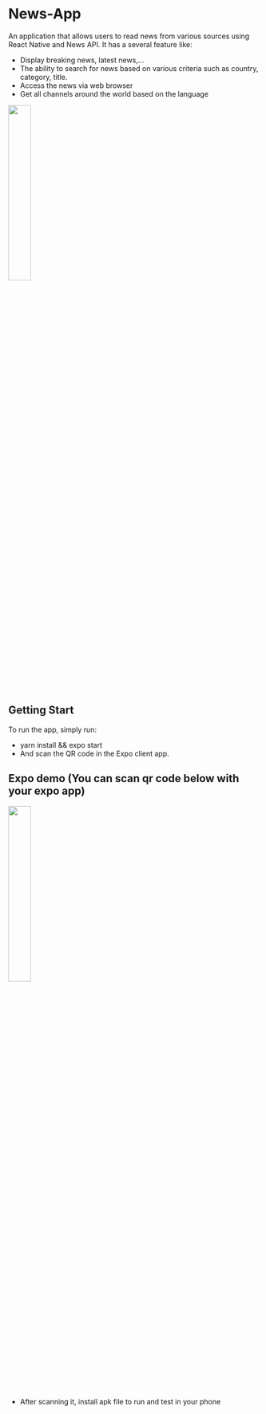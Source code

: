 # News-App
An application that allows users to read news from various sources using React Native and News API. It has a several feature like:
- Display breaking news, latest news,...
- The ability to search for news based on various criteria such as country, category, title.
- Access the news via web browser
- Get all channels around the world based on the language
<img src="https://user-images.githubusercontent.com/101312630/233991951-45ecdf82-9eea-4b9d-a5db-2bd9c81cf0ee.jpg"  width="30%" height="30%">

## Getting Start
To run the app, simply run:
- yarn install && expo start
- And scan the QR code in the Expo client app.

## Expo demo (You can scan qr code below with your expo app)
<img src="https://github.com/phamtrongsang11/News-App/assets/101312630/5579695e-4bc2-445c-936e-6cac3e931eb3"  width="30%" height="30%">

- After scanning it, install apk file to run and test in your phone

